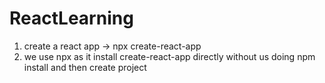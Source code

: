 # ReactLearning

1. create a react app -> npx create-react-app <project-name>
2. we use npx as it install create-react-app directly without us doing npm install and then create project

